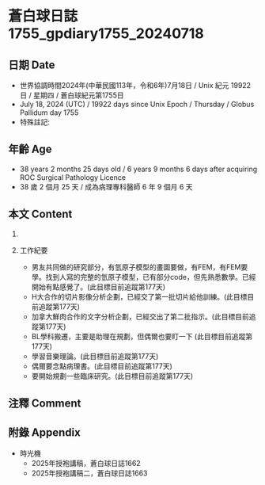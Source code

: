 [_metadata_:encoding]: - "utf-8"
[_metadata_:language]: - "zh-Hant-TW"
[_metadata_:fileformat]: - "markdown"
[_metadata_:MIME_type]: - "text/plain"
[_metadata_:markdown_version]: - "commonmark version 0.30"
[_metadata_:markdown_spec]: - "https://spec.commonmark.org/0.30/"

# 蒼白球日誌1755_gpdiary1755_20240718 #

## 日期 Date ##

* 世界協調時間2024年(中華民國113年，令和6年)7月18日 / Unix 紀元 19922 日 / 星期四 / 蒼白球紀元第1755日
* July 18, 2024 (UTC) / 19922 days since Unix Epoch / Thursday / Globus Pallidum day 1755
* 特殊註記:

## 年齡 Age ##

* 38 years 2 months 25 days old / 6 years 9 months 6 days after acquiring ROC Surgical Pathology Licence
* 38 歲 2 個月 25 天 / 成為病理專科醫師 6 年 9 個月 6 天

## 本文 Content ##

1. 

2. 工作紀要

    - 男友共同做的研究部分，有氫原子模型的畫圖要做，有FEM，有FEM要學。找到人寫的完整的氫原子模型，已有部分code，但先熟悉數學。已經開始有點感覺了。(此目標目前追蹤第177天)
    - H大合作的切片影像分析企劃，已經交了第一批切片給他訓練。(此目標目前追蹤第177天)
    - 加拿大鮮肉合作的文字分析企劃，已經交出了第二批指示。(此目標目前追蹤第177天)
    - BL學科搬遷，主要是助理在規劃，但偶爾也要盯一下 (此目標目前追蹤第177天)
    - 學習音樂理論。(此目標目前追蹤第177天)
    - 偶爾要念點病理書。(此目標目前追蹤第177天)
    - 要開始規劃一些臨床研究。(此目標目前追蹤第177天)

## 注釋 Comment ##


## 附錄 Appendix ##

* 時光機
    - 2025年授袍講稿，蒼白球日誌1662
    - 2025年授袍講稿二，蒼白球日誌1663
